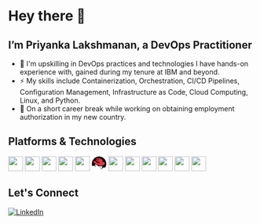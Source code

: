 # Hey there 👋
## I’m Priyanka Lakshmanan, a DevOps Practitioner

- 🌱 I'm upskilling in DevOps practices and technologies I have hands-on experience with, gained during my tenure at IBM and beyond.  
- ⚡ My skills include Containerization, Orchestration, CI/CD Pipelines, Configuration Management, Infrastructure as Code, Cloud Computing, Linux, and Python.  
- 🔭 On a short career break while working on obtaining employment authorization in my new country.

## Platforms & Technologies

<p align="left">
  <img src="https://cdn.jsdelivr.net/gh/devicons/devicon/icons/python/python-original.svg" width="30" height="30"/>
  <img src="https://cdn.jsdelivr.net/gh/devicons/devicon/icons/linux/linux-original.svg" width="30" height="30"/>
  <img src="https://cdn.jsdelivr.net/gh/devicons/devicon/icons/git/git-original.svg" width="30" height="30"/>
  <img src="https://cdn.jsdelivr.net/gh/devicons/devicon/icons/docker/docker-original.svg" width="30" height="30"/>
  <img src="https://cdn.jsdelivr.net/gh/devicons/devicon/icons/kubernetes/kubernetes-plain.svg" width="30" height="30"/>
  <img src="https://raw.githubusercontent.com/devicons/devicon/master/icons/redhat/redhat-original.svg" width="30" height="30" alt="Red Hat Logo"/>
  <img src="https://cdn.jsdelivr.net/gh/devicons/devicon/icons/jenkins/jenkins-original.svg" width="30" height="30"/>
  <img src="https://cdn.jsdelivr.net/gh/devicons/devicon/icons/terraform/terraform-original.svg" width="30" height="30"/>
  <img src="https://cdn.jsdelivr.net/gh/devicons/devicon/icons/ansible/ansible-original.svg" width="30" height="30"/>
  <img src="https://cdn.jsdelivr.net/npm/simple-icons@v9/icons/amazonaws.svg" width="30" height="30"/>
  <img src="https://cdn.jsdelivr.net/gh/devicons/devicon/icons/prometheus/prometheus-original.svg" width="30" height="30"/>
  <img src="https://cdn.jsdelivr.net/gh/devicons/devicon/icons/grafana/grafana-original.svg" width="30" height="30"/>
</p>


## Let's Connect
<a href="https://www.linkedin.com/in/priyanka-lakshmanan-082604144/" target="_blank">
  <img width="25" height="25" alt="LinkedIn" src="https://github.com/user-attachments/assets/529bab2b-d3e3-4a03-8194-30fc364d0a38" />
</a>


<!--
**priyankalakshmanan/priyankalakshmanan** is a ✨ _special_ ✨ repository because its `README.md` (this file) appears on your GitHub profile.

Here are some ideas to get you started:

- 🔭 I’m currently working on ...
- 🌱 I’m currently learning ...
- 👯 I’m looking to collaborate on ...
- 🤔 I’m looking for help with ...
- 💬 Ask me about ...
- 📫 How to reach me: ...
- 😄 Pronouns: ...
- ⚡ Fun fact: ...
-->
